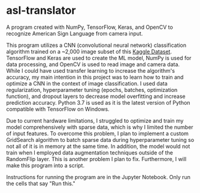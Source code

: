 # asl-translator
A program created with NumPy, TensorFlow, Keras, and OpenCV to recognize American Sign Language from camera input.

This program utilizes a CNN (convolutional neural network) classification algorithm trained on a ~2,000 image subset of this [Kaggle Dataset](https://www.kaggle.com/datasets/grassknoted/asl-alphabet). TensorFlow and Keras are used to create the ML model, NumPy is used for data processing, and OpenCV is used to read image and camera data. While I could have used transfer learning to increase the algorithm's accuracy, my main intention in this project was to learn how to train and optimize a CNN in the context of image classification. I used data regularization, hyperparameter tuning (epochs, batches, optimization function), and dropout layers to decrease model overfitting and increase prediction accuracy. Python 3.7 is used as it is the latest version of Python compatible with TensorFlow on Windows.

Due to current hardware limitations, I struggled to optimize and train my model comprehensively with sparse data, which is why I limited the number of input features. To overcome this problem, I plan to implement a custom GridSearch algorithm to batch sparse data during hyperparameter tuning so not all of it is in memory at the same time. In addition, the model would not train when I employed data augmentation techniques outside of the RandomFlip layer. This is another problem I plan to fix. Furthermore, I will make this program into a script.

Instructions for running the program are in the Jupyter Notebook. Only run the cells that say "Run this."
